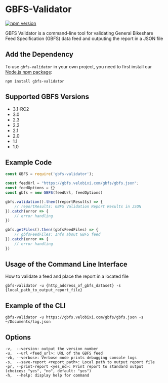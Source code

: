 # GBFS-Validator

[![npm version](https://badge.fury.io/js/gbfs-validator.svg)](http://badge.fury.io/js/gbfs-validator)

GBFS Validator is a command-line tool for validating General Bikeshare Feed Specification (GBFS) data feed and outputing the report in a JSON file

## Add the Dependency

To use `gbfs-validator` in your own project, you need to
first install our [Node.js npm package](https://www.npmjs.com/package/gbfs-validator):

```
npm install gbfs-validator
```

## Supported GBFS Versions
- 3.1-RC2
- 3.0
- 2.3
- 2.2
- 2.1
- 2.0
- 1.1
- 1.0

## Example Code
```javascript 
const GBFS = require('gbfs-validator');

const feedUrl = "https://gbfs.velobixi.com/gbfs/gbfs.json";
const feedOptions = {}
const gbfs = new GBFS(feedUrl, feedOptions)

gbfs.validation().then((reportResults) => {
    // reportResults: GBFS Validation Report Results in JSON 
}).catch(error => {
    // error handling 
})

gbfs.getFiles().then((gbfsFeedFiles) => {
    // gbfsFeedFiles: Info about GBFS feed 
}).catch(error => {
    // error handling 
})
```

## Usage of the Command Line Interface

How to validate a feed and place the report in a located file
```
gbfs-validator -u {http_address_of_gbfs_dataset} -s {local_path_to_output_report_file}
```

## Example of the CLI

```
gbfs-validator -u https://gbfs.velobixi.com/gbfs/gbfs.json -s ~/Documents/log.json
```

## Options

```
-v,  --version: output the version number
-u,  --url <feed_url>: URL of the GBFS feed
-vb, --verbose: Verbose mode prints debugging console logs
-s,  --save-report <report_path>: Local path to output report file
-pr, --print-report <yes_no>: Print report to standard output (choices: "yes", "no", default: "yes")
-h,  --help: display help for command
```